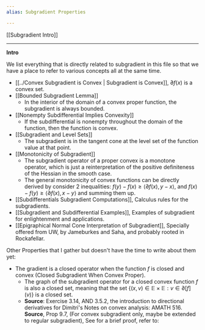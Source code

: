 ```yaml
---
alias: Subgradient Properties

---
```

[[Subgradient Intro]]

---
**Intro**

We list everything that is directly related to subgradient in this file so that we have a place to refer to various concepts all at the same time. 
* [[../Convex Subgradient is Convex | Subgradient is Convex]], $\partial f(x)$ is a convex set. 
* [[Bounded Subgradient Lemma]]
	* In the interior of the domain of a convex proper function, the subgradient is always bounded. 
* [[Nonempty Subdifferential Implies Convexity]]
	* If the subdifferential is nonempty throughout the domain of the function, then the function is convex. 
* [[Subgradient and Level Sets]]
	* The subgradient is in the tangent cone at the level set of the function value at that point. 
* [[Monotonicity of Subgradient]]
	* The subgradient operator of a proper convex is a monotone operator, which is just a reinterpretation of the positive definiteness of the Hessian in the smooth case. 
	* The general monotonicity of convex functions can be directly derived by consider 2 inequalities: $f(y) - f(x) \ge \langle \partial f(x), y - x\rangle$, and $f(x) - f(y)\ge \langle \partial f(x), x - y\rangle$ and summing them up. 
* [[Subdifferentials Subgradient Computations]], Calculus rules for the subgradients. 
* [[Subgradient and Subdifferential Examples]], Examples of subgradient for enlightenment and applications. 
* [[Epigraphical Normal Cone Interpretation of Subgradient]], Specially offered from UW, by Jameburkes and Saha, and probably rooted in Rockafellar. 

Other Properties that I gather but doesn't have the time to write about them yet: 

* The gradient is a closed operator when the function $f$ is closed and convex (Closed Subgradient When Convex Proper). 
	* The graph of the subgradient operator for a closed convex function $f$ is also a closed set, meaning that the set $\{(x, v)\in \mathbb E \times \mathbb E: v \in \partial [f](v)\}$ is a closed set. 
	* **Source**: Exercise 3.14, AND 3.5.2, the introduction to directional derivatives for Dimitri's Notes on convex analysis: AMATH 516. **Source**, Prop 9.7, (For convex subgradient only, maybe be extended to regular subgradient), See for a brief proof, refer to: 
